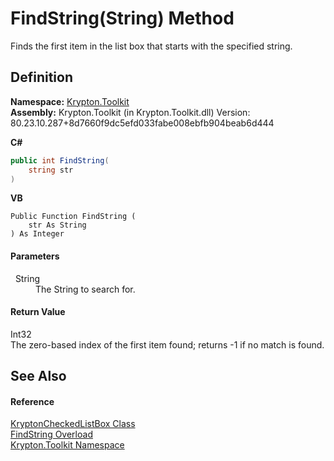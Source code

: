 # FindString(String) Method


Finds the first item in the list box that starts with the specified string.



## Definition
**Namespace:** <a href="79d2eac2-21f4-54ff-7552-b20c33c30600.md">Krypton.Toolkit</a>  
**Assembly:** Krypton.Toolkit (in Krypton.Toolkit.dll) Version: 80.23.10.287+8d7660f9dc5efd033fabe008ebfb904beab6d444

**C#**
``` C#
public int FindString(
	string str
)
```
**VB**
``` VB
Public Function FindString ( 
	str As String
) As Integer
```



#### Parameters
<dl><dt>  String</dt><dd>The String to search for.</dd></dl>

#### Return Value
Int32  
The zero-based index of the first item found; returns -1 if no match is found.

## See Also


#### Reference
<a href="168333b8-00c5-8b39-508d-ad55c6d9dd48.md">KryptonCheckedListBox Class</a>  
<a href="4704bcb3-bc91-54b9-c41c-b6beeb656bea.md">FindString Overload</a>  
<a href="79d2eac2-21f4-54ff-7552-b20c33c30600.md">Krypton.Toolkit Namespace</a>  
